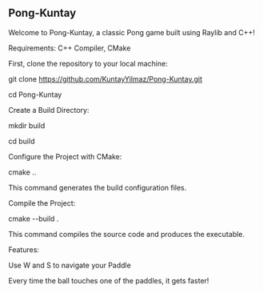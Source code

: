 ## Pong-Kuntay

Welcome to Pong-Kuntay, a classic Pong game built using Raylib and C++!

Requirements:
C++ Compiler,
CMake

First, clone the repository to your local machine:

git clone https://github.com/KuntayYilmaz/Pong-Kuntay.git

cd Pong-Kuntay


Create a Build Directory:

mkdir build

cd build


Configure the Project with CMake:

cmake ..

This command generates the build configuration files.


Compile the Project:

cmake --build .

This command compiles the source code and produces the executable.

Features:

Use W and S to navigate your Paddle

Every time the ball touches one of the paddles, it gets faster!
